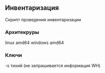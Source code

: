 ## Инвентаризация
Скрипт проведения инвентаризации
### Архитекруры
linux amd64
windows amd64
### Ключи
-s тихий (не запрашивается информация WH)